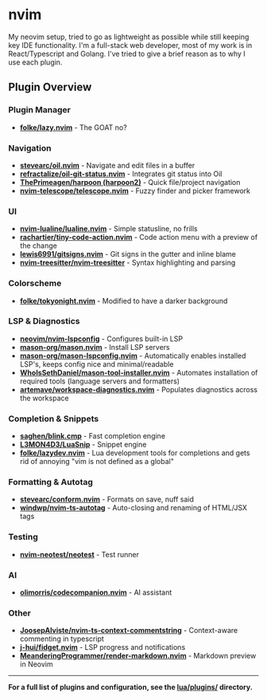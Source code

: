 # nvim

My neovim setup, tried to go as lightweight as possible while still keeping key IDE functionality. I'm a full-stack web developer, most of my work is in React/Typescript and Golang. I've tried to give a brief reason as to why I use each plugin.

## Plugin Overview

### Plugin Manager
- **[folke/lazy.nvim](https://github.com/folke/lazy.nvim)** - The GOAT no?

### Navigation
- **[stevearc/oil.nvim](https://github.com/stevearc/oil.nvim)** - Navigate and edit files in a buffer
- **[refractalize/oil-git-status.nvim](https://github.com/refractalize/oil-git-status.nvim)**  - Integrates git status into Oil
- **[ThePrimeagen/harpoon (harpoon2)](https://github.com/ThePrimeagen/harpoon/tree/harpoon2)**  - Quick file/project navigation
- **[nvim-telescope/telescope.nvim](https://github.com/nvim-telescope/telescope.nvim)** - Fuzzy finder and picker framework

### UI
- **[nvim-lualine/lualine.nvim](https://github.com/nvim-lualine/lualine.nvim)** - Simple statusline, no frills
- **[rachartier/tiny-code-action.nvim](https://github.com/rachartier/tiny-code-action.nvim)** - Code action menu with a preview of the change
- **[lewis6991/gitsigns.nvim](https://github.com/lewis6991/gitsigns.nvim)**  - Git signs in the gutter and inline blame
- **[nvim-treesitter/nvim-treesitter](https://github.com/nvim-treesitter/nvim-treesitter)** - Syntax highlighting and parsing

### Colorscheme
- **[folke/tokyonight.nvim](https://github.com/folke/tokyonight.nvim)** - Modified to have a darker background

### LSP & Diagnostics
- **[neovim/nvim-lspconfig](https://github.com/neovim/nvim-lspconfig)**  - Configures built-in LSP
- **[mason-org/mason.nvim](https://github.com/mason-org/mason.nvim)** - Install LSP servers
-  **[mason-org/mason-lspconfig.nvim](https://github.com/mason-org/mason-lspconfig.nvim)** - Automatically enables installed LSP's, keeps config nice and minimal/readable
- **[WhoIsSethDaniel/mason-tool-installer.nvim](https://github.com/WhoIsSethDaniel/mason-tool-installer.nvim)**  - Automates installation of required tools (language servers and formatters)
- **[artemave/workspace-diagnostics.nvim](https://github.com/artemave/workspace-diagnostics.nvim)** - Populates diagnostics across the workspace

### Completion & Snippets
- **[saghen/blink.cmp](https://github.com/saghen/blink.cmp)** - Fast completion engine
- **[L3MON4D3/LuaSnip](https://github.com/L3MON4D3/LuaSnip)**  - Snippet engine
- **[folke/lazydev.nvim](https://github.com/folke/lazydev.nvim)** - Lua development tools for completions and gets rid of annoying "vim is not defined as a global"

### Formatting & Autotag
- **[stevearc/conform.nvim](https://github.com/stevearc/conform.nvim)** - Formats on save, nuff said
- **[windwp/nvim-ts-autotag](https://github.com/windwp/nvim-ts-autotag)** - Auto-closing and renaming of HTML/JSX tags

### Testing
- **[nvim-neotest/neotest](https://github.com/nvim-neotest/neotest)** - Test runner

### AI
- **[olimorris/codecompanion.nvim](https://github.com/olimorris/codecompanion.nvim)** - AI assistant

### Other
- **[JoosepAlviste/nvim-ts-context-commentstring](https://github.com/JoosepAlviste/nvim-ts-context-commentstring)** - Context-aware commenting in typescript
- **[j-hui/fidget.nvim](https://github.com/j-hui/fidget.nvim)** - LSP progress and notifications
- **[MeanderingProgrammer/render-markdown.nvim](https://github.com/MeanderingProgrammer/render-markdown.nvim)** - Markdown preview in Neovim

---

**For a full list of plugins and configuration, see the [lua/plugins/](./lua/plugins/) directory.**
